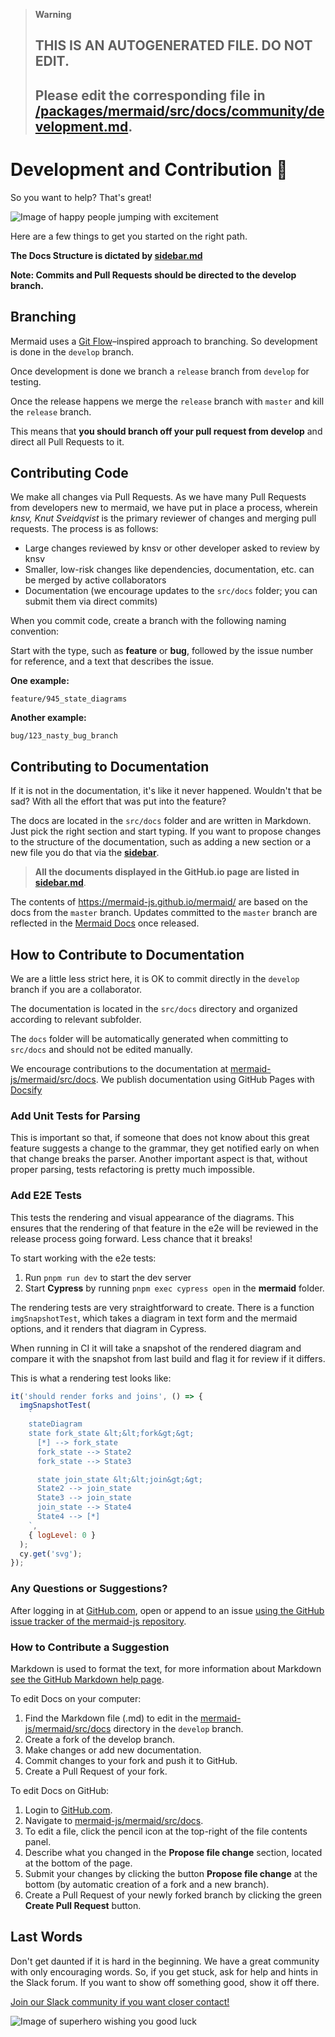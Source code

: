 > **Warning**
>
> ## THIS IS AN AUTOGENERATED FILE. DO NOT EDIT.
>
> ## Please edit the corresponding file in [/packages/mermaid/src/docs/community/development.md](../../packages/mermaid/src/docs/community/development.md).

# Development and Contribution 🙌

So you want to help? That's great!

![Image of happy people jumping with excitement](https://media.giphy.com/media/BlVnrxJgTGsUw/giphy.gif)

Here are a few things to get you started on the right path.

**The Docs Structure is dictated by [sidebar.md](https://github.com/mermaid-js/mermaid/edit/develop/src/docs/_sidebar.md)**

**Note: Commits and Pull Requests should be directed to the develop branch.**

## Branching

Mermaid uses a [Git Flow](https://guides.github.com/introduction/flow/)–inspired approach to branching. So development is done in the `develop` branch.

Once development is done we branch a `release` branch from `develop` for testing.

Once the release happens we merge the `release` branch with `master` and kill the `release` branch.

This means that **you should branch off your pull request from develop** and direct all Pull Requests to it.

## Contributing Code

We make all changes via Pull Requests. As we have many Pull Requests from developers new to mermaid, we have put in place a process, wherein _knsv, Knut Sveidqvist_ is the primary reviewer of changes and merging pull requests. The process is as follows:

- Large changes reviewed by knsv or other developer asked to review by knsv
- Smaller, low-risk changes like dependencies, documentation, etc. can be merged by active collaborators
- Documentation (we encourage updates to the `src/docs` folder; you can submit them via direct commits)

When you commit code, create a branch with the following naming convention:

Start with the type, such as **feature** or **bug**, followed by the issue number for reference, and a text that describes the issue.

**One example:**

`feature/945_state_diagrams`

**Another example:**

`bug/123_nasty_bug_branch`

## Contributing to Documentation

If it is not in the documentation, it's like it never happened. Wouldn't that be sad? With all the effort that was put into the feature?

The docs are located in the `src/docs` folder and are written in Markdown. Just pick the right section and start typing. If you want to propose changes to the structure of the documentation, such as adding a new section or a new file you do that via the **[sidebar](https://github.com/mermaid-js/mermaid/edit/develop/src/docs/_sidebar.md)**.

> **All the documents displayed in the GitHub.io page are listed in [sidebar.md](https://github.com/mermaid-js/mermaid/edit/develop/src/docs/_sidebar.md)**.

The contents of <https://mermaid-js.github.io/mermaid/> are based on the docs from the `master` branch. Updates committed to the `master` branch are reflected in the [Mermaid Docs](https://mermaid-js.github.io/mermaid/) once released.

## How to Contribute to Documentation

We are a little less strict here, it is OK to commit directly in the `develop` branch if you are a collaborator.

The documentation is located in the `src/docs` directory and organized according to relevant subfolder.

The `docs` folder will be automatically generated when committing to `src/docs` and should not be edited manually.

We encourage contributions to the documentation at [mermaid-js/mermaid/src/docs](https://github.com/mermaid-js/mermaid/tree/develop/src/docs). We publish documentation using GitHub Pages with [Docsify](https://www.youtube.com/watch?v=TV88lp7egMw&t=3s)

### Add Unit Tests for Parsing

This is important so that, if someone that does not know about this great feature suggests a change to the grammar, they get notified early on when that change breaks the parser. Another important aspect is that, without proper parsing, tests refactoring is pretty much impossible.

### Add E2E Tests

This tests the rendering and visual appearance of the diagrams. This ensures that the rendering of that feature in the e2e will be reviewed in the release process going forward. Less chance that it breaks!

To start working with the e2e tests:

1.  Run `pnpm run dev` to start the dev server
2.  Start **Cypress** by running `pnpm exec cypress open` in the **mermaid** folder.

The rendering tests are very straightforward to create. There is a function `imgSnapshotTest`, which takes a diagram in text form and the mermaid options, and it renders that diagram in Cypress.

When running in CI it will take a snapshot of the rendered diagram and compare it with the snapshot from last build and flag it for review if it differs.

This is what a rendering test looks like:

```js
it('should render forks and joins', () => {
  imgSnapshotTest(
    `
    stateDiagram
    state fork_state &lt;&lt;fork&gt;&gt;
      [*] --> fork_state
      fork_state --> State2
      fork_state --> State3

      state join_state &lt;&lt;join&gt;&gt;
      State2 --> join_state
      State3 --> join_state
      join_state --> State4
      State4 --> [*]
    `,
    { logLevel: 0 }
  );
  cy.get('svg');
});
```

### Any Questions or Suggestions?

After logging in at [GitHub.com](https://www.github.com), open or append to an issue [using the GitHub issue tracker of the mermaid-js repository](https://github.com/mermaid-js/mermaid/issues?q=is%3Aissue+is%3Aopen+label%3A%22Area%3A+Documentation%22).

### How to Contribute a Suggestion

Markdown is used to format the text, for more information about Markdown [see the GitHub Markdown help page](https://help.github.com/en/github/writing-on-github/basic-writing-and-formatting-syntax).

To edit Docs on your computer:

1.  Find the Markdown file (.md) to edit in the [mermaid-js/mermaid/src/docs](https://github.com/mermaid-js/mermaid/tree/develop/src/docs) directory in the `develop` branch.
2.  Create a fork of the develop branch.
3.  Make changes or add new documentation.
4.  Commit changes to your fork and push it to GitHub.
5.  Create a Pull Request of your fork.

To edit Docs on GitHub:

1.  Login to [GitHub.com](https://www.github.com).
2.  Navigate to [mermaid-js/mermaid/src/docs](https://github.com/mermaid-js/mermaid/tree/develop/src/docs).
3.  To edit a file, click the pencil icon at the top-right of the file contents panel.
4.  Describe what you changed in the **Propose file change** section, located at the bottom of the page.
5.  Submit your changes by clicking the button **Propose file change** at the bottom (by automatic creation of a fork and a new branch).
6.  Create a Pull Request of your newly forked branch by clicking the green **Create Pull Request** button.

## Last Words

Don't get daunted if it is hard in the beginning. We have a great community with only encouraging words. So, if you get stuck, ask for help and hints in the Slack forum. If you want to show off something good, show it off there.

[Join our Slack community if you want closer contact!](https://join.slack.com/t/mermaid-talk/shared_invite/enQtNzc4NDIyNzk4OTAyLWVhYjQxOTI2OTg4YmE1ZmJkY2Y4MTU3ODliYmIwOTY3NDJlYjA0YjIyZTdkMDMyZTUwOGI0NjEzYmEwODcwOTE)

![Image of superhero wishing you good luck](https://media.giphy.com/media/l49JHz7kJvl6MCj3G/giphy.gif)
